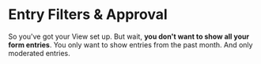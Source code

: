 # Entry Filters & Approval

So you've got your View set up. But wait, **you don't want to show all your form entries**. You only want to show entries from the past month. And only moderated entries.

